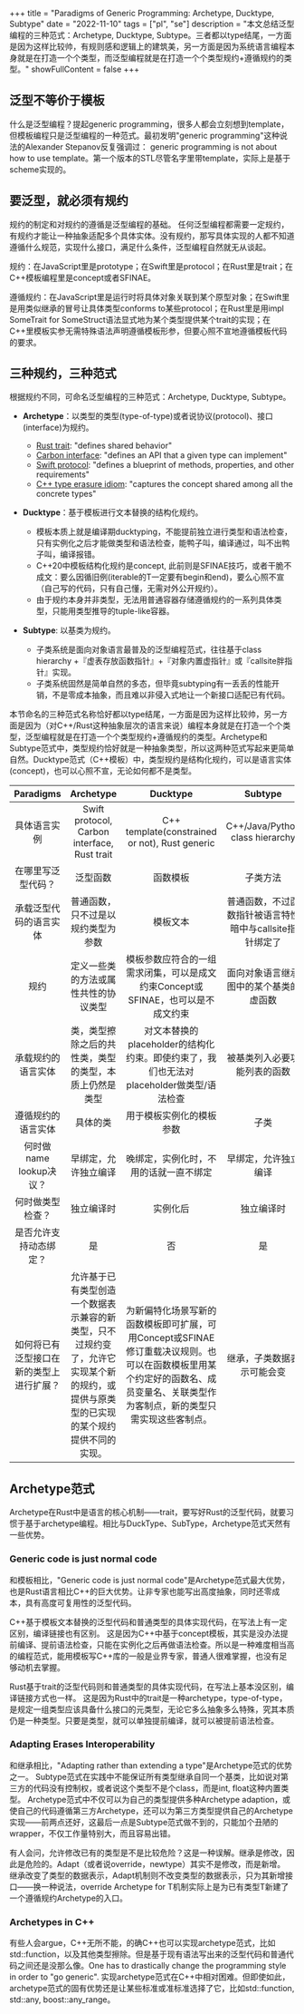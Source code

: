  
+++
title = "Paradigms of Generic Programming: Archetype, Ducktype, Subtype"
date = "2022-11-10"
tags = ["pl", "se"]
description = "本文总结泛型编程的三种范式：Archetype, Ducktype, Subtype。三者都以type结尾，一方面是因为这样比较帅，有规则感和逻辑上的建筑美，另一方面是因为系统语言编程本身就是在打造一个个类型，而泛型编程就是在打造一个个类型规约+遵循规约的类型。"
showFullContent = false
+++

## 泛型不等价于模板
什么是泛型编程？提起generic programming，很多人都会立刻想到template，但模板编程只是泛型编程的一种范式。最初发明"generic programming"这种说法的Alexander Stepanov反复强调过：
generic programming is not about how to use template。第一个版本的STL尽管名字里带template，实际上是基于scheme实现的。

## 要泛型，就必须有规约
规约的制定和对规约的遵循是泛型编程的基础。
任何泛型编程都需要一定规约，有规约才能让一种抽象适配多个具体实体。没有规约，那写具体实现的人都不知道遵循什么规范，实现什么接口，满足什么条件，泛型编程自然就无从谈起。

规约：在JavaScript里是prototype；在Swift里是protocol；在Rust里是trait；在C++模板编程里是concept或者SFINAE。

遵循规约：在JavaScript里是运行时将具体对象关联到某个原型对象；在Swift里是用类似继承的冒号让具体类型conforms to某些protocol；在Rust里是用impl SomeTrait for SomeStruct语法显式地为某个类型提供某个trait的实现；在C++里模板实参无需特殊语法声明遵循模板形参，但要心照不宣地遵循模板代码的要求。

## 三种规约，三种范式
根据规约不同，可命名泛型编程的三种范式：Archetype, Ducktype, Subtype。
- **Archetype**：以类型的类型(type-of-type)或者说协议(protocol)、接口(interface)为规约。
  - [Rust trait](https://doc.rust-lang.org/book/ch10-02-traits.html): "defines shared behavior"
  - [Carbon interface](https://github.com/carbon-language/carbon-lang/blob/trunk/docs/design/generics/terminology.md#interface): "defines an API that a given type can implement"
  - [Swift protocol](https://docs.swift.org/swift-book/documentation/the-swift-programming-language/protocols/): "defines a blueprint of methods, properties, and other requirements"
  - [C++ type erasure idiom](https://davekilian.com/cpp-type-erasure.html): "captures the concept shared among all the concrete types"

- **Ducktype**：基于模板进行文本替换的结构化规约。
  - 模板本质上就是编译期ducktyping，不能提前独立进行类型和语法检查，只有实例化之后才能做类型和语法检查，能鸭子叫，编译通过，叫不出鸭子叫，编译报错。
  - C++20中模板结构化规约是concept, 此前则是SFINAE技巧，或者干脆不成文：要么因循旧例(iterable的T一定要有begin和end)，要么心照不宣（自己写的代码，只有自己懂，无需对外公开规约）。
  - 由于规约本身并非类型，无法用普通容器存储遵循规约的一系列具体类型，只能用类型推导的tuple-like容器。

- **Subtype**: 以基类为规约。
  - 子类系统是面向对象语言最普及的泛型编程范式，往往基于class hierarchy +『虚表存放函数指针』+『对象内置虚指针』或『callsite胖指针』实现。
  - 子类系统固然是简单自然的多态，但毕竟subtyping有一丢丢的性能开销，不是零成本抽象，而且难以非侵入式地让一个新接口适配已有代码。

本节命名的三种范式名称恰好都以type结尾，一方面是因为这样比较帅，另一方面是因为（对C++/Rust这种抽象层次的语言来说）编程本身就是在打造一个个类型，泛型编程就是在打造一个个类型规约+遵循规约的类型。Archetype和Subtype范式中，类型规约恰好就是一种抽象类型，所以这两种范式写起来更简单自然。Ducktype范式（C++模板）中，类型规约是结构化规约，可以是语言实体(concept)，也可以心照不宣，无论如何都不是类型。

| Paradigms | Archetype | Ducktype | Subtype |
| :----: | :----: | :----: | :----: |
| 具体语言实例 | Swift protocol, Carbon interface, Rust trait | C++ template(constrained or not), Rust generic | C++/Java/Python class hierarchy |
| 在哪里写泛型代码？ | 泛型函数 | 函数模板 | 子类方法 |
| 承载泛型代码的语言实体 | 普通函数，只不过是以规约类型为参数 | 模板文本 | 普通函数，不过函数指针被语言特性暗中与callsite指针绑定了 |
| 规约 | 定义一些类的方法或属性共性的协议类型 | 模板参数应符合的一组需求闭集，可以是成文约束Concept或SFINAE，也可以是不成文约束 | 面向对象语言继承图中的某个基类的虚函数 |
| 承载规约的语言实体 | 类，类型擦除之后的共性类，类型的类型，本质上仍然是类型 | 对文本替换的placeholder的结构化约束。即使约束了，我们也无法对placeholder做类型/语法检查 | 被基类列入必要功能列表的函数 |
| 遵循规约的语言实体 | 具体的类 | 用于模板实例化的模板参数 | 子类 |
| 何时做name lookup决议？| 早绑定，允许独立编译| 晚绑定，实例化时，不用的话就一直不绑定| 早绑定，允许独立编译|
| 何时做类型检查？| 独立编译时	| 实例化后	| 独立编译时 |
| 是否允许支持动态绑定？| 是 |否 |是 |
| 如何将已有泛型接口在新的类型上进行扩展？|	允许基于已有类型创造一个数据表示兼容的新类型，只不过规约变了，允许它实现某个新的规约，或提供与原类型的已实现的某个规约提供不同的实现。| 为新偏特化场景写新的函数模板即可扩展，可用Concept或SFINAE修订重载决议规则。也可以在函数模板里用某个约定好的函数名、成员变量名、关联类型作为客制点，新的类型只需实现这些客制点。| 继承，子类数据表示可能会变 | 

## Archetype范式
Archetype在Rust中是语言的核心机制——trait，要写好Rust的泛型代码，就要习惯于基于archetype编程。相比与DuckType、SubType，Archetype范式天然有一些优势。

### Generic code is just normal code
和模板相比，"Generic code is just normal code"是Archetype范式最大优势，也是Rust语言相比C++的巨大优势。让非专家也能写出高度抽象，同时还零成本，具有高度可复用性的泛型代码。

C++基于模板文本替换的泛型代码和普通类型的具体实现代码，在写法上有一定区别，编译链接也有区别。
这是因为C++中基于concept模板，其实是没办法提前编译、提前语法检查，只能在实例化之后再做语法检查。所以是一种难度相当高的编程范式，能用模板写C++库的一般是业界专家，普通人很难掌握，也没有足够动机去掌握。

Rust基于trait的泛型代码则和普通类型的具体实现代码，在写法上基本没区别，编译链接方式也一样。
这是因为Rust中的trait是一种archetype，type-of-type，是规定一组类型应该具备什么接口的元类型，无论它多么抽象多么特殊，究其本质仍是一种类型。只要是类型，就可以单独提前编译，就可以被提前语法检查。

### Adapting Erases Interoperability 
和继承相比，"Adapting rather than extending a type"是Archetype范式的优势之一。
Subtype范式在实践中不能保证所有类型继承自同一个基类，比如说对第三方的代码没有控制权，或者说这个类型不是个class，而是int, float这种内置类型。
Archetype范式中不仅可以为自己的类型提供多种Archetype adaption，或使自己的代码遵循第三方Archetype，还可以为第三方类型提供自己的Archetype实现——前两点还好，这最后一点是Subtype范式做不到的，只能加个丑陋的wrapper，不仅工作量特别大，而且容易出错。

有人会问，允许修改已有的类型是不是比较危险？这是一种误解。继承是修改，因此是危险的。Adapt（或者说override，newtype）其实不是修改，而是新增。
继承改变了类型的数据表示，Adapt机制则不改变类型的数据表示，只为其新增接口——换一种说法，override Archetype for T机制实际上是为已有类型T新建了一个遵循规约Archetype的入口。

### Archetypes in C++
有些人会argue，C++无所不能，的确C++也可以实现archetype范式，比如std::function，以及其他类型擦除。但是基于现有语法写出来的泛型代码和普通代码之间还是没那么像。One has to drastically change the programming style in order to "go generic". 实现archetype范式在C++中相对困难。但即使如此，archetype范式的固有优势还是让某些标准或准标准选择了它，比如std::function, std::any, boost::any_range。